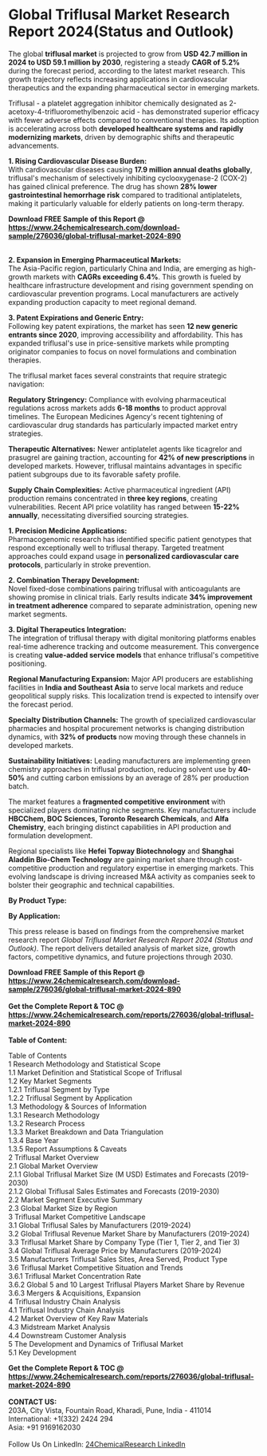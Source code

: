 <h1>Global Triflusal Market Research Report 2024(Status and Outlook)</h1><p>The global <strong>triflusal market</strong> is projected to grow from <strong>USD 42.7 million in 2024 to USD 59.1 million by 2030</strong>, registering a steady <strong>CAGR of 5.2%</strong> during the forecast period, according to the latest market research. This growth trajectory reflects increasing applications in cardiovascular therapeutics and the expanding pharmaceutical sector in emerging markets.</p><p>Triflusal - a platelet aggregation inhibitor chemically designated as 2-acetoxy-4-trifluoromethylbenzoic acid - has demonstrated superior efficacy with fewer adverse effects compared to conventional therapies. Its adoption is accelerating across both <strong>developed healthcare systems and rapidly modernizing markets</strong>, driven by demographic shifts and therapeutic advancements.</p><p><strong>1. Rising Cardiovascular Disease Burden:</strong><br>
With cardiovascular diseases causing <strong>17.9 million annual deaths globally</strong>, triflusal's mechanism of selectively inhibiting cyclooxygenase-2 (COX-2) has gained clinical preference. The drug has shown <strong>28% lower gastrointestinal hemorrhage risk</strong> compared to traditional antiplatelets, making it particularly valuable for elderly patients on long-term therapy.</p><div><b>Download FREE Sample of this Report @ 
            <a href="https://www.24chemicalresearch.com/download-sample/276036/global-triflusal-market-2024-890">
            https://www.24chemicalresearch.com/download-sample/276036/global-triflusal-market-2024-890</a></b></div><br><p><strong>2. Expansion in Emerging Pharmaceutical Markets:</strong><br>
The Asia-Pacific region, particularly China and India, are emerging as high-growth markets with <strong>CAGRs exceeding 6.4%</strong>. This growth is fueled by healthcare infrastructure development and rising government spending on cardiovascular prevention programs. Local manufacturers are actively expanding production capacity to meet regional demand.</p><p><strong>3. Patent Expirations and Generic Entry:</strong><br>
Following key patent expirations, the market has seen <strong>12 new generic entrants since 2020</strong>, improving accessibility and affordability. This has expanded triflusal's use in price-sensitive markets while prompting originator companies to focus on novel formulations and combination therapies.</p><p>The triflusal market faces several constraints that require strategic navigation:</p><p><strong>Regulatory Stringency:</strong> Compliance with evolving pharmaceutical regulations across markets adds <strong>6-18 months</strong> to product approval timelines. The European Medicines Agency's recent tightening of cardiovascular drug standards has particularly impacted market entry strategies.</p><p><strong>Therapeutic Alternatives:</strong> Newer antiplatelet agents like ticagrelor and prasugrel are gaining traction, accounting for <strong>42% of new prescriptions</strong> in developed markets. However, triflusal maintains advantages in specific patient subgroups due to its favorable safety profile.</p><p><strong>Supply Chain Complexities:</strong> Active pharmaceutical ingredient (API) production remains concentrated in <strong>three key regions</strong>, creating vulnerabilities. Recent API price volatility has ranged between <strong>15-22% annually</strong>, necessitating diversified sourcing strategies.</p><p><strong>1. Precision Medicine Applications:</strong><br>
Pharmacogenomic research has identified specific patient genotypes that respond exceptionally well to triflusal therapy. Targeted treatment approaches could expand usage in <strong>personalized cardiovascular care protocols</strong>, particularly in stroke prevention.</p><p><strong>2. Combination Therapy Development:</strong><br>
Novel fixed-dose combinations pairing triflusal with anticoagulants are showing promise in clinical trials. Early results indicate <strong>34% improvement in treatment adherence</strong> compared to separate administration, opening new market segments.</p><p><strong>3. Digital Therapeutics Integration:</strong><br>
The integration of triflusal therapy with digital monitoring platforms enables real-time adherence tracking and outcome measurement. This convergence is creating <strong>value-added service models</strong> that enhance triflusal's competitive positioning.</p><p><strong>Regional Manufacturing Expansion:</strong> Major API producers are establishing facilities in <strong>India and Southeast Asia</strong> to serve local markets and reduce geopolitical supply risks. This localization trend is expected to intensify over the forecast period.</p><p><strong>Specialty Distribution Channels:</strong> The growth of specialized cardiovascular pharmacies and hospital procurement networks is changing distribution dynamics, with <strong>32% of products</strong> now moving through these channels in developed markets.</p><p><strong>Sustainability Initiatives:</strong> Leading manufacturers are implementing green chemistry approaches in triflusal production, reducing solvent use by <strong>40-50%</strong> and cutting carbon emissions by an average of 28% per production batch.</p><p>The market features a <strong>fragmented competitive environment</strong> with specialized players dominating niche segments. Key manufacturers include <strong>HBCChem, BOC Sciences, Toronto Research Chemicals</strong>, and <strong>Alfa Chemistry</strong>, each bringing distinct capabilities in API production and formulation development.</p><p>Regional specialists like <strong>Hefei Topway Biotechnology</strong> and <strong>Shanghai Aladdin Bio-Chem Technology</strong> are gaining market share through cost-competitive production and regulatory expertise in emerging markets. This evolving landscape is driving increased M&amp;A activity as companies seek to bolster their geographic and technical capabilities.</p><p><strong>By Product Type:</strong></p><p><strong>By Application:</strong></p><p>This press release is based on findings from the comprehensive market research report <em>Global Triflusal Market Research Report 2024 (Status and Outlook)</em>. The report delivers detailed analysis of market size, growth factors, competitive dynamics, and future projections through 2030.</p><div><b>Download FREE Sample of this Report @ 
            <a href="https://www.24chemicalresearch.com/download-sample/276036/global-triflusal-market-2024-890">
            https://www.24chemicalresearch.com/download-sample/276036/global-triflusal-market-2024-890</a></b></div><br><div><b>Get the Complete Report & TOC @ 
            <a href="https://www.24chemicalresearch.com/reports/276036/global-triflusal-market-2024-890">
            https://www.24chemicalresearch.com/reports/276036/global-triflusal-market-2024-890</a></b></div><br>
            <b>Table of Content:</b><p>Table of Contents<br />
1 Research Methodology and Statistical Scope<br />
1.1 Market Definition and Statistical Scope of Triflusal<br />
1.2 Key Market Segments<br />
1.2.1 Triflusal Segment by Type<br />
1.2.2 Triflusal Segment by Application<br />
1.3 Methodology & Sources of Information<br />
1.3.1 Research Methodology<br />
1.3.2 Research Process<br />
1.3.3 Market Breakdown and Data Triangulation<br />
1.3.4 Base Year<br />
1.3.5 Report Assumptions & Caveats<br />
2 Triflusal Market Overview<br />
2.1 Global Market Overview<br />
2.1.1 Global Triflusal Market Size (M USD) Estimates and Forecasts (2019-2030)<br />
2.1.2 Global Triflusal Sales Estimates and Forecasts (2019-2030)<br />
2.2 Market Segment Executive Summary<br />
2.3 Global Market Size by Region<br />
3 Triflusal Market Competitive Landscape<br />
3.1 Global Triflusal Sales by Manufacturers (2019-2024)<br />
3.2 Global Triflusal Revenue Market Share by Manufacturers (2019-2024)<br />
3.3 Triflusal Market Share by Company Type (Tier 1, Tier 2, and Tier 3)<br />
3.4 Global Triflusal Average Price by Manufacturers (2019-2024)<br />
3.5 Manufacturers Triflusal Sales Sites, Area Served, Product Type<br />
3.6 Triflusal Market Competitive Situation and Trends<br />
3.6.1 Triflusal Market Concentration Rate<br />
3.6.2 Global 5 and 10 Largest Triflusal Players Market Share by Revenue<br />
3.6.3 Mergers & Acquisitions, Expansion<br />
4 Triflusal Industry Chain Analysis<br />
4.1 Triflusal Industry Chain Analysis<br />
4.2 Market Overview of Key Raw Materials<br />
4.3 Midstream Market Analysis<br />
4.4 Downstream Customer Analysis<br />
5 The Development and Dynamics of Triflusal Market <br />
5.1 Key Development</p><div><b>Get the Complete Report & TOC @ 
            <a href="https://www.24chemicalresearch.com/reports/276036/global-triflusal-market-2024-890">
            https://www.24chemicalresearch.com/reports/276036/global-triflusal-market-2024-890</a></b></div><br><b>CONTACT US:</b><br>
            203A, City Vista, Fountain Road, Kharadi, Pune, India - 411014<br>
            International: +1(332) 2424 294<br>
            Asia: +91 9169162030 <br><br>
            Follow Us On LinkedIn: <a href="https://www.linkedin.com/company/24chemicalresearch/">24ChemicalResearch LinkedIn</a>